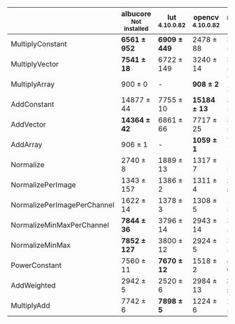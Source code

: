 |                           |albucore<br><small>Not installed</small>|lut<br><small>4.10.0.82</small>|opencv<br><small>4.10.0.82</small>|numpy<br><small>1.24.4</small>|torchvision<br><small>0.18.1+rocm6.0</small>|
|---------------------------|----------------------------------------|-------------------------------|----------------------------------|------------------------------|--------------------------------------------|
|MultiplyConstant           |**6561 ± 952**                          |**6909 ± 449**                 |2478 ± 88                         |3821 ± 63                     |4101 ± 80                                   |
|MultiplyVector             |**7541 ± 18**                           |6722 ± 149                     |3240 ± 14                         |3961 ± 13                     |4384 ± 11                                   |
|MultiplyArray              |900 ± 0                                 |-                              |**908 ± 2**                       |778 ± 2                       |829 ± 4                                     |
|AddConstant                |14877 ± 44                              |7755 ± 10                      |**15184 ± 13**                    |3889 ± 8                      |4335 ± 26                                   |
|AddVector                  |**14364 ± 42**                          |6861 ± 66                      |7717 ± 25                         |3933 ± 7                      |4390 ± 3                                    |
|AddArray                   |906 ± 1                                 |-                              |**1059 ± 1**                      |720 ± 1                       |820 ± 9                                     |
|Normalize                  |2740 ± 8                                |1889 ± 13                      |1317 ± 7                          |1947 ± 8                      |**3554 ± 7**                                |
|NormalizePerImage          |1343 ± 157                              |1386 ± 2                       |1311 ± 4                          |**1719 ± 37**                 |695 ± 1                                     |
|NormalizePerImagePerChannel|1622 ± 14                               |1378 ± 3                       |1308 ± 5                          |1678 ± 2                      |**1863 ± 8**                                |
|NormalizeMinMaxPerChannel  |**7844 ± 36**                           |3796 ± 14                      |2943 ± 14                         |3232 ± 10                     |3130 ± 6                                    |
|NormalizeMinMax            |**7852 ± 127**                          |3800 ± 12                      |2924 ± 5                          |3289 ± 22                     |3710 ± 19                                   |
|PowerConstant              |7560 ± 11                               |**7670 ± 12**                  |1518 ± 2                          |488 ± 0                       |741 ± 1                                     |
|AddWeighted                |2942 ± 5                                |2520 ± 6                       |2984 ± 13                         |**3195 ± 8**                  |2623 ± 8                                    |
|MultiplyAdd                |7742 ± 6                                |**7898 ± 5**                   |1224 ± 6                          |2151 ± 6                      |3650 ± 15                                   |
